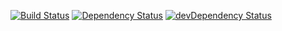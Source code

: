 [![Build Status](https://travis-ci.org/sdob/dsfe.svg?branch=master)](https://travis-ci.org/sdob/dsfe)
[![Dependency Status](https://david-dm.org/sdob/dsfe.svg)](https://david-dm.org/sdob/dsfe)
[![devDependency Status](https://david-dm.org/sdob/dsfe/dev-status.svg)](https://david-dm.org/sdob/dsfe#info=devDependencies)
